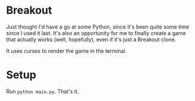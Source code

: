 Breakout
========

Just thought I'd have a go at some Python, since it's been quite some time since I used it last. It's also an opportunity for me to finally create a game that actually works (well, hopefully), even if it's just a Breakout clone.

It uses curses to render the game in the terminal.

Setup
=====

Run `python main.py`. That's it.
